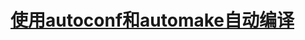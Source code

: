 # [使用autoconf和automake自动编译](http://blog.codekissyoung.com/c/%E4%BD%BF%E7%94%A8autoconf%E5%92%8Cautomake%E8%87%AA%E5%8A%A8%E7%BC%96%E8%AF%91)

